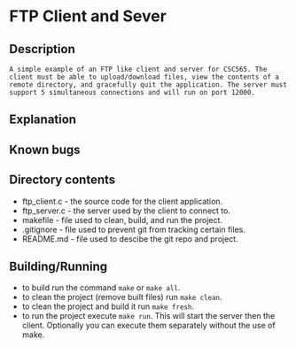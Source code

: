 # FTP Client and Sever
## Description 
	A simple example of an FTP like client and server for CSC565. The client must be able to upload/download files, view the contents of a remote directory, and gracefully quit the application. The server must support 5 simultaneous connections and will run on port 12000. 

## Explanation

## Known bugs

## Directory contents
* ftp_client.c - the source code for the client application.
* ftp_server.c - the server used by the client to connect to. 
* makefile - file used to clean, build, and run the project. 
* .gitignore - file used to prevent git from tracking certain files. 
* README.md - file used to descibe the git repo and project. 

## Building/Running 
* to build run the command ``make`` or ``make all``.
* to clean the project (remove built files) run ``make clean``.
* to clean the project and build it run ``make fresh``.
* to run the project execute ``make run``. This will start the server then the client. Optionally you can execute them separately without the use of make.